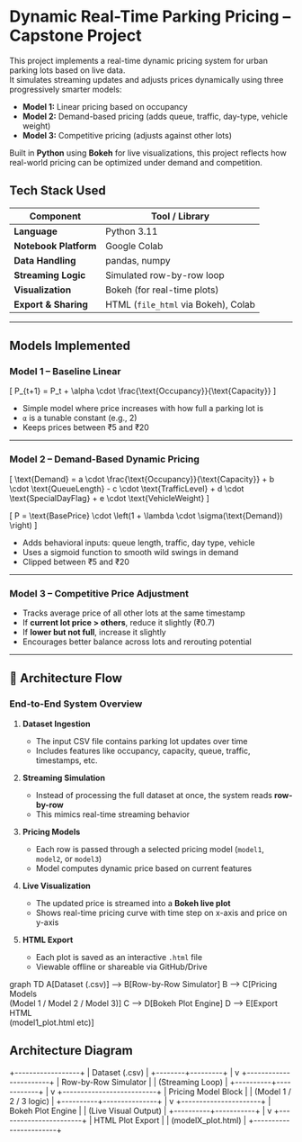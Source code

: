 # Dynamic Real-Time Parking Pricing – Capstone Project

This project implements a real-time dynamic pricing system for urban parking lots based on live data.  
It simulates streaming updates and adjusts prices dynamically using three progressively smarter models:

- **Model 1:** Linear pricing based on occupancy
- **Model 2:** Demand-based pricing (adds queue, traffic, day-type, vehicle weight)
- **Model 3:** Competitive pricing (adjusts against other lots)

Built in **Python** using **Bokeh** for live visualizations, this project reflects how real-world pricing can be optimized under demand and competition.

## Tech Stack Used

| Component           | Tool / Library             |
|--------------------|----------------------------|
| **Language**        | Python 3.11                |
| **Notebook Platform** | Google Colab             |
| **Data Handling**   | pandas, numpy              |
| **Streaming Logic** | Simulated row-by-row loop |
| **Visualization**   | Bokeh (for real-time plots)|
| **Export & Sharing**| HTML (`file_html` via Bokeh), Colab |


---

## Models Implemented

###  Model 1 – Baseline Linear

\[
P_{t+1} = P_t + \alpha \cdot \frac{\text{Occupancy}}{\text{Capacity}}
\]

- Simple model where price increases with how full a parking lot is
- `α` is a tunable constant (e.g., 2)
- Keeps prices between ₹5 and ₹20

---

### Model 2 – Demand-Based Dynamic Pricing

\[
\text{Demand} = a \cdot \frac{\text{Occupancy}}{\text{Capacity}} + b \cdot \text{QueueLength} - c \cdot \text{TrafficLevel} + d \cdot \text{SpecialDayFlag} + e \cdot \text{VehicleWeight}
\]

\[
P = \text{BasePrice} \cdot \left(1 + \lambda \cdot \sigma(\text{Demand}) \right)
\]

- Adds behavioral inputs: queue length, traffic, day type, vehicle
- Uses a sigmoid function to smooth wild swings in demand
- Clipped between ₹5 and ₹20

---

### Model 3 – Competitive Price Adjustment

- Tracks average price of all other lots at the same timestamp
- If **current lot price > others**, reduce it slightly (₹0.7)
- If **lower but not full**, increase it slightly
- Encourages better balance across lots and rerouting potential

---

## 🔁 Architecture Flow

### End-to-End System Overview

1. **Dataset Ingestion**
   - The input CSV file contains parking lot updates over time
   - Includes features like occupancy, capacity, queue, traffic, timestamps, etc.

2. **Streaming Simulation**
   - Instead of processing the full dataset at once, the system reads **row-by-row**
   - This mimics real-time streaming behavior

3. **Pricing Models**
   - Each row is passed through a selected pricing model (`model1`, `model2`, or `model3`)
   - Model computes dynamic price based on current features

4. **Live Visualization**
   - The updated price is streamed into a **Bokeh live plot**
   - Shows real-time pricing curve with time step on x-axis and price on y-axis

5. **HTML Export**
   - Each plot is saved as an interactive `.html` file
   - Viewable offline or shareable via GitHub/Drive


graph TD
    A[Dataset (.csv)] --> B[Row-by-Row Simulator]
    B --> C[Pricing Models<br>(Model 1 / Model 2 / Model 3)]
    C --> D[Bokeh Plot Engine]
    D --> E[Export HTML<br>(model1_plot.html etc)]



## Architecture Diagram

+------------------+
| Dataset (.csv) |
+--------+---------+
|
v
+-----------------------+
| Row-by-Row Simulator |
| (Streaming Loop) |
+----------+------------+
|
v
+--------------------------+
| Pricing Model Block |
| (Model 1 / 2 / 3 logic) |
+----------+---------------+
|
v
+----------------------+
| Bokeh Plot Engine |
| (Live Visual Output) |
+----------+-----------+
|
v
+-----------------------+
| HTML Plot Export |
| (modelX_plot.html) |
+-----------------------+
